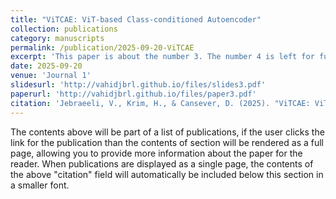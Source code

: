 ```yaml
---
title: "ViTCAE: ViT-based Class-conditioned Autoencoder"
collection: publications
category: manuscripts
permalink: /publication/2025-09-20-ViTCAE
excerpt: 'This paper is about the number 3. The number 4 is left for future work.'
date: 2025-09-20
venue: 'Journal 1'
slidesurl: 'http://vahidjbrl.github.io/files/slides3.pdf'
paperurl: 'http://vahidjbrl.github.io/files/paper3.pdf'
citation: 'Jebraeeli, V., Krim, H., & Cansever, D. (2025). "ViTCAE: ViT-based Class-conditioned Autoencoder." arXiv.'
---
```


The contents above will be part of a list of publications, if the user clicks the link for the publication than the contents of section will be rendered as a full page, allowing you to provide more information about the paper for the reader. When publications are displayed as a single page, the contents of the above "citation" field will automatically be included below this section in a smaller font.
